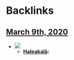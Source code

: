 
# Backlinks
## [March 9th, 2020](<March 9th, 2020.md>)
- ![](https://firebasestorage.googleapis.com/v0/b/firescript-577a2.appspot.com/o/imgs%2Fapp%2Fandyjgao%2FWxCrkCE7hX?alt=media&token=30c176b6-0b67-427c-b3f0-e7f905c8198f)
    - **[Haleakalā](<Haleakalā.md>):**


